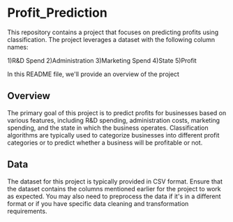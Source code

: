 # Profit_Prediction
This repository contains a project that focuses on predicting profits using classification. The project leverages a dataset with the following column names:

1)R&D Spend
2)Administration
3)Marketing Spend
4)State
5)Profit

In this README file, we'll provide an overview of the project

## Overview
The primary goal of this project is to predict profits for businesses based on various features, including R&D spending, administration costs, marketing spending, and the state in which the business operates. Classification algorithms are typically used to categorize businesses into different profit categories or to predict whether a business will be profitable or not.

## Data
The dataset for this project is typically provided in CSV format. Ensure that the dataset contains the columns mentioned earlier for the project to work as expected. You may also need to preprocess the data if it's in a different format or if you have specific data cleaning and transformation requirements.

